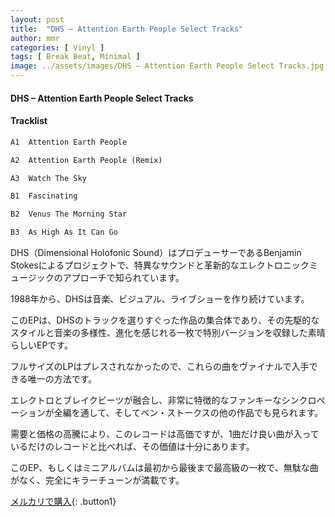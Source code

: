 ```yaml
---
layout: post
title:  "DHS – Attention Earth People Select Tracks"
author: mmr
categories: [ Vinyl ]
tags: [ Break Beat, Minimal ]
image: ../assets/images/DHS – Attention Earth People Select Tracks.jpg
---
```


#### DHS – Attention Earth People Select Tracks

#### Tracklist
```md
A1  Attention Earth People

A2  Attention Earth People (Remix)

A3  Watch The Sky

B1  Fascinating

B2  Venus The Morning Star

B3  As High As It Can Go
```

DHS（Dimensional Holofonic Sound）はプロデューサーであるBenjamin Stokesによるプロジェクトで、特異なサウンドと革新的なエレクトロニックミュージックのアプローチで知られています。

1988年から、DHSは音楽、ビジュアル、ライブショーを作り続けています。

このEPは、DHSのトラックを選りすぐった作品の集合体であり、その先駆的なスタイルと音楽の多様性、進化を感じれる一枚で特別バージョンを収録した素晴らしいEPです。

フルサイズのLPはプレスされなかったので、これらの曲をヴァイナルで入手できる唯一の方法です。

エレクトロとブレイクビーツが融合し、非常に特徴的なファンキーなシンクロペーションが全編を通して、そしてベン・ストークスの他の作品でも見られます。

需要と価格の高騰により、このレコードは高価ですが、1曲だけ良い曲が入っているだけのレコードと比べれば、その価値は十分にあります。

このEP、もしくはミニアルバムは最初から最後まで最高級の一枚で、無駄な曲がなく、完全にキラーチューンが満載です。



[メルカリで購入](https://jp.mercari.com/item/m59886802846?afid=6142608987){: .button1}

